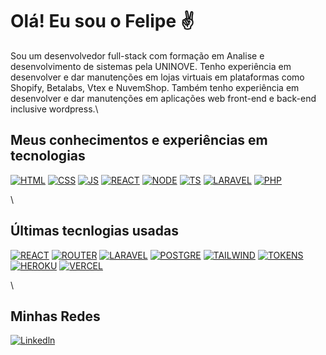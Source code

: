 # Olá! Eu sou o Felipe ✌️

Sou um desenvolvedor full-stack com formação em Analise e desenvolvimento de sistemas pela UNINOVE. Tenho experiência em desenvolver e dar manutenções em lojas virtuais em plataformas como Shopify, Betalabs, Vtex e NuvemShop. Também tenho experiência em desenvolver e dar manutenções em aplicações web front-end e back-end inclusive wordpress.\

## Meus conhecimentos e experiências em tecnologias
[![HTML](https://img.shields.io/badge/HTML5-E34F26?style=for-the-badge&logo=html5&logoColor=white)]()
[![CSS](https://img.shields.io/badge/CSS3-1572B6?style=for-the-badge&logo=css3&logoColor=white)]()
[![JS](https://img.shields.io/badge/JavaScript-F7DF1E?style=for-the-badge&logo=javascript&logoColor=black)]()
[![REACT](https://img.shields.io/badge/React-20232A?style=for-the-badge&logo=react&logoColor=61DAFB)]()
[![NODE](https://img.shields.io/badge/Node.js-43853D?style=for-the-badge&logo=node.js&logoColor=white)]()
[![TS](https://img.shields.io/badge/TypeScript-007ACC?style=for-the-badge&logo=typescript&logoColor=white)]()
[![LARAVEL](https://img.shields.io/badge/Laravel-FF2D20?style=for-the-badge&logo=laravel&logoColor=white)]()
[![PHP](https://img.shields.io/badge/PHP-777BB4?style=for-the-badge&logo=php&logoColor=white)]()

\

## Últimas tecnlogias usadas
[![REACT](https://img.shields.io/badge/React-20232A?style=for-the-badge&logo=react&logoColor=61DAFB)]()
[![ROUTER](https://img.shields.io/badge/React_Router-CA4245?style=for-the-badge&logo=react-router&logoColor=white)]()
[![LARAVEL](https://img.shields.io/badge/Laravel-FF2D20?style=for-the-badge&logo=laravel&logoColor=white)]()
[![POSTGRE](https://img.shields.io/badge/PostgreSQL-316192?style=for-the-badge&logo=postgresql&logoColor=white)]()
[![TAILWIND](https://img.shields.io/badge/Tailwind_CSS-38B2AC?style=for-the-badge&logo=tailwind-css&logoColor=white)]()
[![TOKENS](https://img.shields.io/badge/json%20web%20tokens-323330?style=for-the-badge&logo=json-web-tokens&logoColor=pink)]()
[![HEROKU](https://img.shields.io/badge/Heroku-430098?style=for-the-badge&logo=heroku&logoColor=white)]()
[![VERCEL](https://img.shields.io/badge/Vercel-000000?style=for-the-badge&logo=vercel&logoColor=white)]()

\

## Minhas Redes
[![Linkedln](https://img.shields.io/badge/LinkedIn-0077B5?style=for-the-badge&logo=linkedin&logoColor=white)](https://www.linkedin.com/in/felipe-alves-augusto-2400461b1/)


